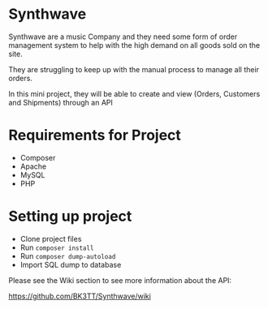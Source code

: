 # Synthwave

Synthwave are a music Company and they need some form of order management system to help with the high demand on all goods sold on the site.

They are struggling to keep up with the manual process to manage all their orders.

In this mini project, they will be able to create and view (Orders, Customers and Shipments) through an API

# Requirements for Project

- Composer 
- Apache
- MySQL
- PHP

# Setting up project

- Clone project files
- Run `composer install` 
- Run `composer dump-autoload`
- Import SQL dump to database

Please see the Wiki section to see more information about the API:

https://github.com/BK3TT/Synthwave/wiki
